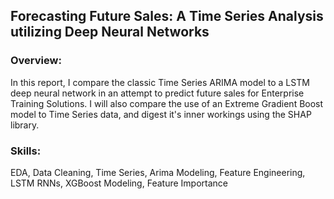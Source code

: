 ## Forecasting Future Sales: A Time Series Analysis utilizing Deep Neural Networks
### Overview: 
In this report, I compare the classic Time Series ARIMA model to a LSTM deep neural network in an attempt to predict future sales for Enterprise Training Solutions.
I will also compare the use of an Extreme Gradient Boost model to Time Series data, and digest it's inner workings using the SHAP library. 
### Skills: 
EDA, Data Cleaning, Time Series, Arima Modeling, Feature Engineering, LSTM RNNs, XGBoost Modeling, Feature Importance 
